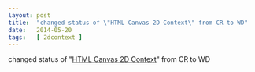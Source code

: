 ```yaml
---
layout: post
title:  "changed status of \"HTML Canvas 2D Context\" from CR to WD"
date:   2014-05-20
tags:   [ 2dcontext ]
---
```


changed status of "[HTML Canvas 2D Context](/spec/2dcontext)" from CR to WD

